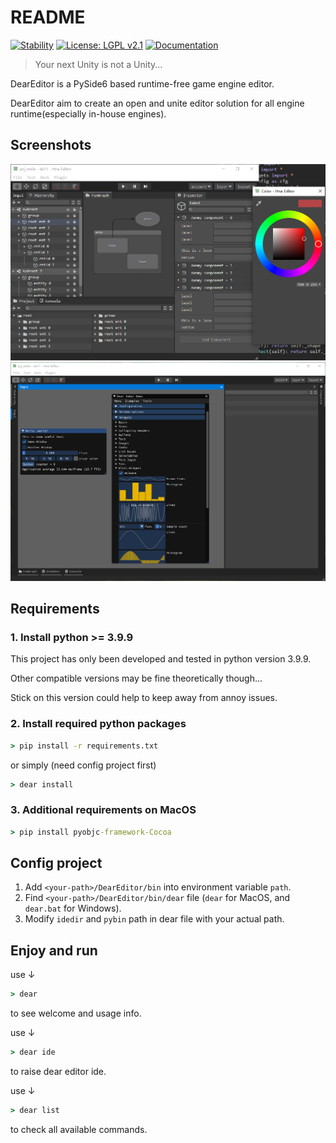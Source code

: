 # README

[![Stability](https://img.shields.io/badge/Stability-WIP-lightgrey.svg)](https://github.com/MuSmile/DearEditor)
[![License: LGPL v2.1](https://img.shields.io/badge/License-LGPL_v2.1-blue.svg)](https://www.gnu.org/licenses/lgpl-2.1)
[![Documentation](https://img.shields.io/badge/Docs-click_me-brightgreen.svg)](https://musmile.github.io/DearDoc/)

> Your next Unity is not a Unity...

DearEditor is a PySide6 based runtime-free game engine editor.

DearEditor aim to create an open and unite editor solution for all engine runtime(especially in-house engines).


## Screenshots
![screenshot](.support/pyside6_qtads/img/p1.png)
![screenshot](.support/pyside6_qtads/img/p2.png)


## Requirements
### 1. Install python >= 3.9.9
This project has only been developed and tested in python version 3.9.9.

Other compatible versions may be fine theoretically though...

Stick on this version could help to keep away from annoy issues.

### 2. Install required python packages
```bat
> pip install -r requirements.txt
```
or simply (need config project first)
```bat
> dear install
```

### 3. Additional requirements on MacOS
```bat
> pip install pyobjc-framework-Cocoa
```

## Config project
1. Add `<your-path>/DearEditor/bin` into environment variable `path`.
2. Find `<your-path>/DearEditor/bin/dear` file (`dear` for MacOS, and `dear.bat` for Windows).
3. Modify `idedir` and `pybin` path in dear file with your actual path.

## Enjoy and run
use ↓

```bat
> dear
```
to see welcome and usage info.

use ↓

```bat
> dear ide
```
to raise dear editor ide.

use ↓

```bat
> dear list
```
to check all available commands.
